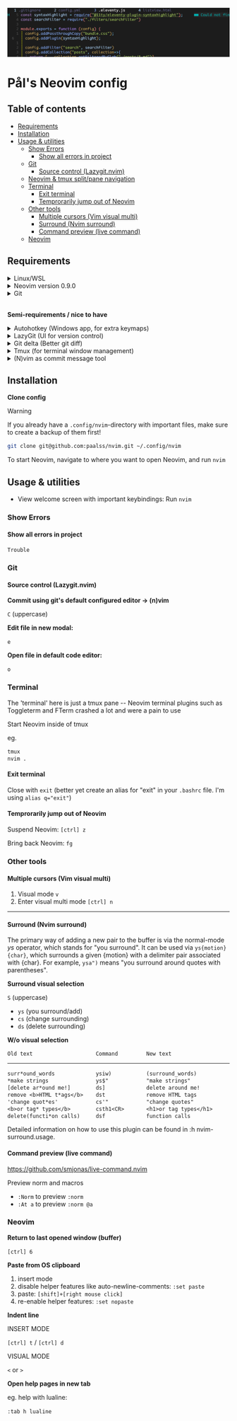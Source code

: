 ![Coding file opened in Neovim](./docs/using-nvim.png)

# Pål's Neovim config

## Table of contents

<!-- toc -->

- [Requirements](#requirements)
- [Installation](#installation)
- [Usage & utilities](#usage--utilities)
  * [Show Errors](#show-errors)
    + [Show all errors in project](#show-all-errors-in-project)
  * [Git](#git)
    + [Source control (Lazygit.nvim)](#source-control-lazygitnvim)
  * [Neovim & tmux split/pane navigation](#neovim--tmux-splitpane-navigation)
  * [Terminal](#terminal)
    + [Exit terminal](#exit-terminal)
    + [Temprorarily jump out of Neovim](#temprorarily-jump-out-of-neovim)
  * [Other tools](#other-tools)
    + [Multiple cursors (Vim visual multi)](#multiple-cursors-vim-visual-multi)
    + [Surround (Nvim surround)](#surround-nvim-surround)
    + [Command preview (live command)](#command-preview-live-command)
  * [Neovim](#neovim)

<!-- tocstop -->

## Requirements

<details>
    <summary>Linux/WSL</summary>

I'm using Ubuntu through WSL on Windows 10 & 11

---

A note on Windows 11 & its Terminal app:

- `[ctrl] [tab]` is automatically set up to "move to next tab"
- I have _also_ defined a `[ctrl] [tab]` keybinding in the autohotkey file, to "move to previous open tab" (just like hitting `[ctrl] 6` in vim)

If you want to use the latter, you'll have to delete the former. You can open up Terminal settings and delete the "move to next tab".

---
</details>

<details>
    <summary>Neovim version 0.9.0</summary>

**My Neovim info**
````
NVIM v0.9.0
Build type: Release
LuaJIT 2.1.0-beta3
``````

[How to install Neovim 0.9 in Ubuntu in WSL](docs/neovim-install.md)

---
</details>

<details>
    <summary>Git</summary>

**How to update git on Ubuntu**

Check `git --version`

Update if necessary

```bash
sudo add-apt-repository ppa:git-core/ppa -y
sudo apt-get update
sudo apt-get install git -y
git --version
```

---
</details>

<br>

**Semi-requirements / nice to have**

<details>
    <summary>Autohotkey (Windows app, for extra keymaps)</summary>

I have made some additional keymaps using Authotkey.

(Some keymaps are too hard / impossible to define in plain Neovim)

**Install AutoHotkey:**

https://www.autohotkey.com/

Download v2.0, launch `AutoHotkey_2.x.x_setup`, accept the default suggestions

**Start script**

Run ahk file

`:lua Ahk()` (might need to source `:so` `autohotkey/init.lua` first)

or

click 'run script' from the right-click menu on the ahk-file

**Stop script**

`Alt+Esc`

---
</details>

<details>
    <summary>LazyGit (UI for version control)</summary>

Install as explained in <https://github.com/jesseduffield/lazygit#ubuntu>,

run

```bash
LAZYGIT_VERSION=$(curl -s "https://api.github.com/repos/jesseduffield/lazygit/releases/latest" | grep -Po '"tag_name": "v\K[^"]*')
curl -Lo lazygit.tar.gz "https://github.com/jesseduffield/lazygit/releases/latest/download/lazygit_${LAZYGIT_VERSION}_Linux_x86_64.tar.gz"
tar xf lazygit.tar.gz lazygit
sudo install lazygit /usr/local/bin
```

Verify installation

```bash
lazygit --version
```

---
</details>

<details>
    <summary>Git delta (Better git diff)</summary>

visit: <https://dandavison.github.io/delta/installation.html>

Download the deb for Debian / Ubuntu

| Debian / Ubuntu | `sudo dpkg -i git-delta-musl_x.xx.x_amd64.deb` |
| --------------- | ---------------------------------------------- |

**Usage**

`git diff | delta`

see more

<https://www.youtube.com/watch?v=91p1Fp7Db5c>

---
</details>

<details>
    <summary>Tmux (for terminal window management)</summary>

1. Install it
2. Then use the config in this repo as your tmux config

```bash
cp ~/.config/nvim/.tmux.conf ~/.tmux.conf
```

**Install plugin manager**

```bash
git clone https://github.com/tmux-plugins/tpm ~/.tmux/plugins/tpm
```````

**Install plugins**

Open tmux, and run:

`[ctrl] x, I`

---
</details>

<details>
    <summary>(N)vim as commit message tool</summary>

**Use (n)vim as commit message tool**

`git config --global core.editor "nvim"`

`git config --global core.editor "vim"`

<!-- Just `"vim"` won't do. It'll cause an error upon commiting from toggleterm (assuming the same goes for Fterm). -->

---
</details>

## Installation 

**Clone config**

> [!WARNING]
> If you already have a `.config/nvim`-directory with important files, make sure to create a backup of them first!

```sh
git clone git@github.com:paalss/nvim.git ~/.config/nvim
```

To start Neovim, navigate to where you want to open Neovim, and run `nvim`

<!-- Start Neovim (`nvim`), or run `:Lazy` once started to install dependencies -->

## Usage & utilities

- View welcome screen with important keybindings: Run `nvim`

### Show Errors

#### Show all errors in project

```
Trouble
```

### Git

#### Source control (Lazygit.nvim)

**Commit using git's default configured editor -> (n)vim**

`C` (uppercase)

**Edit file in new modal:**

`e`

**Open file in default code editor:**

`o`

### Terminal

The 'terminal' here is just a tmux pane -- Neovim terminal plugins such as Toggleterm and FTerm crashed a lot and were a pain to use

Start Neovim inside of tmux

eg.
```
tmux
nvim .
```

#### Exit terminal

Close with `exit` (better yet create an alias for "exit" in your `.bashrc` file. I'm using `alias q="exit"`)

#### Temprorarily jump out of Neovim

Suspend Neovim: `[ctrl] z`

Bring back Neovim: `fg`

### Other tools

#### Multiple cursors (Vim visual multi)

1. Visual mode `v`
2. Enter  visual multi mode `[ctrl] n`

----

#### Surround (Nvim surround)

The primary way of adding a new pair to the buffer is via the normal-mode *ys*
operator, which stands for "you surround". It can be used via
`ys{motion}{char}`, which surrounds a given {motion} with a delimiter pair
associated with {char}. For example, `ysa")` means "you surround around quotes
with parentheses".

**Surround visual selection**

`S` (uppercase)

- `ys` (you surround/add)
- `cs` (change surrounding)
- `ds` (delete surrounding)

**W/o visual selection**

    Old text                    Command         New text
--------------------------------------------------------------------------------
    surr*ound_words             ysiw)           (surround_words)
    *make strings               ys$"            "make strings"
    [delete ar*ound me!]        ds]             delete around me!
    remove <b>HTML t*ags</b>    dst             remove HTML tags
    'change quot*es'            cs'"            "change quotes"
    <b>or tag* types</b>        csth1<CR>       <h1>or tag types</h1>
    delete(functi*on calls)     dsf             function calls

Detailed information on how to use this plugin can be found in :h nvim-surround.usage.

#### Command preview (live command)

<https://github.com/smjonas/live-command.nvim>

Preview norm and macros

- `:Norm` to preview `:norm`
- `:At a` to preview `:norm @a`

### Neovim

**Return to last opened window (buffer)**

`[ctrl] 6`

**Paste from OS clipboard**

1. insert mode
2. disable helper features like auto-newline-comments: `:set paste`
3. paste: `[shift]+[right mouse click]`
4. re-enable helper features: `:set nopaste`


**Indent line**

INSERT MODE

`[ctrl] t` / `[ctrl] d`

VISUAL MODE 

`<` or `>`

**Open help pages in new tab**

eg. help with lualine:

`:tab h lualine`

